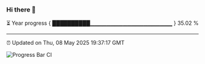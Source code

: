 ### Hi there 👋

⏳ Year progress { ██████████▁▁▁▁▁▁▁▁▁▁▁▁▁▁▁▁▁▁▁▁ } 35.02 %

---

⏰ Updated on Thu, 08 May 2025 19:37:17 GMT

![Progress Bar CI](https://github.com/IshwaranRudhara/GIT-ACTION/workflows/Progress%20Bar%20CI/badge.svg)
